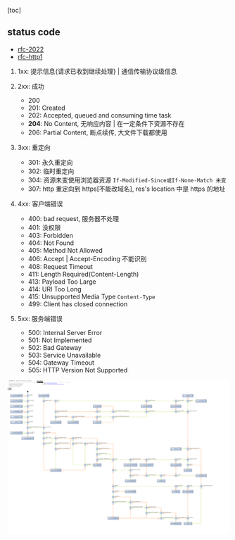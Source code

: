 [toc]

## status code

- [rfc-2022](https://www.ietf.org/rfc/rfc9110.txt)
- [rfc-http1](https://datatracker.ietf.org/doc/html/rfc7231#section-6.3.2)

1. 1xx: 提示信息{请求已收到继续处理} | 通信传输协议级信息
2. 2xx: 成功

   - 200
   - 201: Created
   - 202: Accepted, queued and consuming time task
   - **204**: No Content, 无响应内容 | 在一定条件下资源不存在
   - 206: Partial Content, 断点续传, 大文件下载都使用

3. 3xx: 重定向

   - 301: 永久重定向
   - 302: 临时重定向
   - 304: 资源未变使用浏览器资源 `If-Modified-Since或If-None-Match 未变`
   - 307: http 重定向到 https[不能改域名], res's location 中是 https 的地址

4. 4xx: 客户端错误

   - 400: bad request, 服务器不处理
   - 401: 没权限
   - 403: Forbidden
   - 404: Not Found
   - 405: Method Not Allowed
   - 406: Accept | Accept-Encoding 不能识别
   - 408: Request Timeout
   - 411: Length Required(Content-Length)
   - 413: Payload Too Large
   - 414: URI Too Long
   - 415: Unsupported Media Type `Content-Type`
   - 499: Client has closed connection

5. 5xx: 服务端错误

   - 500: Internal Server Error
   - 501: Not Implemented
   - 502: Bad Gateway
   - 503: Service Unavailable
   - 504: Gateway Timeout
   - 505: HTTP Version Not Supported

![avatar](/static/image/http/http-status.png)
